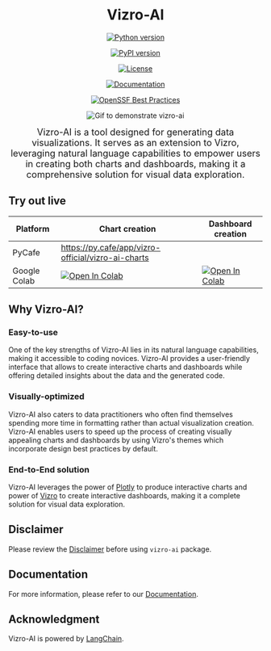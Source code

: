 <h1 align="center">Vizro-AI</h1>

<div align="center" markdown="1">

[![Python version](https://img.shields.io/badge/python-3.9%20%7C%203.10%20%7C%203.11%20%7C%203.12-blue.svg)](https://pypi.org/project/vizro/)

[![PyPI version](https://badge.fury.io/py/vizro_ai.svg)](https://badge.fury.io/py/vizro_ai)

[![License](https://img.shields.io/badge/license-Apache%202.0-blue.svg)](https://github.com/mckinsey/vizro/blob/main/LICENSE.md)

[![Documentation](https://readthedocs.org/projects/vizro-ai/badge/?version=latest)](https://vizro-ai.readthedocs.io/)

[![OpenSSF Best Practices](https://www.bestpractices.dev/projects/7858/badge)](https://www.bestpractices.dev/projects/7858)

<img src="./docs/assets/readme/readme_animation.gif" alt="Gif to demonstrate vizro-ai">

<p>
<font size="+1">
Vizro-AI is a tool designed for generating data visualizations.
It serves as an extension to Vizro, leveraging natural language capabilities to empower users in creating both charts and dashboards, making it a comprehensive solution for visual data exploration.
</font>
</p>

</div>

## Try out live

| Platform     | Chart creation                                                                                                                                                                            | Dashboard creation                                                                                                                                                                            |
| ------------ | ----------------------------------------------------------------------------------------------------------------------------------------------------------------------------------------- | --------------------------------------------------------------------------------------------------------------------------------------------------------------------------------------------- |
| PyCafe       | https://py.cafe/app/vizro-official/vizro-ai-charts                                                                                                                                        |                                                                                                                                                                                               |
| Google Colab | [![Open In Colab](https://colab.research.google.com/assets/colab-badge.svg)](https://colab.research.google.com/github/mckinsey/vizro/blob/main/vizro-ai/examples/chart_by_vizro_ai.ipynb) | [![Open In Colab](https://colab.research.google.com/assets/colab-badge.svg)](https://colab.research.google.com/github/mckinsey/vizro/blob/main/vizro-ai/examples/dashboard_by_vizro_ai.ipynb) |

## Why Vizro-AI?

### Easy-to-use

One of the key strengths of Vizro-AI lies in its natural language capabilities, making it accessible to coding novices. Vizro-AI provides a user-friendly interface that allows to create interactive charts and dashboards while offering detailed insights about the data and the generated code.

### Visually-optimized

Vizro-AI also caters to data practitioners who often find themselves spending more time in formatting rather than actual visualization creation. Vizro-AI enables users to speed up the process of creating visually appealing charts and dashboards by using Vizro's themes which incorporate design best practices by default.

### End-to-End solution

Vizro-AI leverages the power of [Plotly](https://plotly.com/python/) to produce interactive charts and power of [Vizro](https://github.com/mckinsey/vizro) to create interactive dashboards, making it a complete solution for visual data exploration.

## Disclaimer

Please review the [Disclaimer](https://vizro-ai.readthedocs.io/en/latest/pages/explanation/disclaimer/) before using `vizro-ai` package.

## Documentation

For more information, please refer to our [Documentation](https://vizro.readthedocs.io/projects/vizro-ai/).

## Acknowledgment

Vizro-AI is powered by [LangChain](https://github.com/langchain-ai/langchain).
